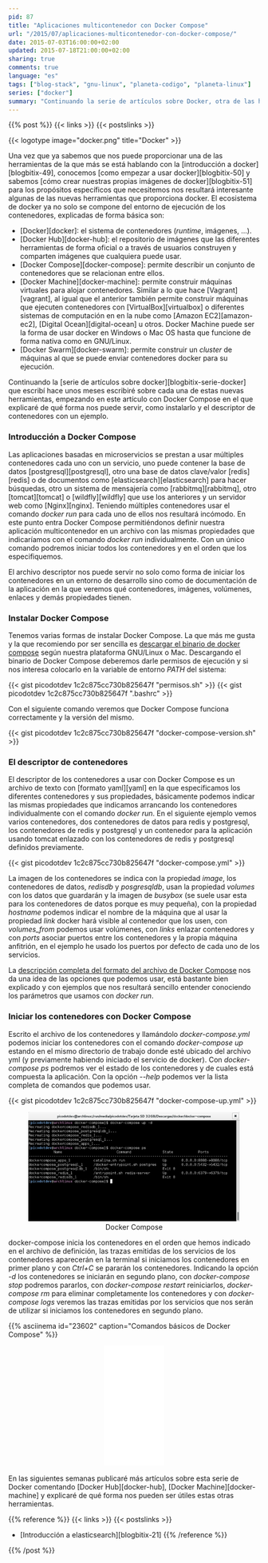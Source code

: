 ```yaml
---
pid: 87
title: "Aplicaciones multicontenedor con Docker Compose"
url: "/2015/07/aplicaciones-multicontenedor-con-docker-compose/"
date: 2015-07-03T16:00:00+02:00
updated: 2015-07-18T21:00:00+02:00
sharing: true
comments: true
language: "es"
tags: ["blog-stack", "gnu-linux", "planeta-codigo", "planeta-linux"]
series: ["docker"]
summary: "Continuando la serie de artículos sobre Docker, otra de las herramientas disponibles en el ecosistema y que nos facilitará enormemente el administrar aplicaciones compuestas por varios contenedores relacionados entre sí es Docker Compose. Definiendo en un archivo los contenedores que forman parte de una aplicación podemos iniciarlos, pararlos, eliminarlos o ver su estado como si de una unidad se tratara."
---
```


{{% post %}}
{{< links >}}
{{< postslinks >}}

{{< logotype image="docker.png" title="Docker" >}}

Una vez que ya sabemos que nos puede proporcionar una de las herramientas de la que más se está hablando con la [introducción a docker][blogbitix-49], conocemos [como empezar a usar docker][blogbitix-50] y sabemos [cómo crear nuestras propias imágenes de docker][blogbitix-51] para los propósitos específicos que necesitemos nos resultará interesante algunas de las nuevas herramientas que proporciona docker. El ecosistema de docker ya no solo se compone del entorno de ejecución de los contenedores, explicadas de forma básica son:

* [Docker][docker]: el sistema de contenedores (_runtime_, imágenes, ...).
* [Docker Hub][docker-hub]: el repositorio de imágenes que las diferentes herramientas de forma oficial o a través de usuarios construyen y comparten imágenes que cualquiera puede usar.
* [Docker Compose][docker-compose]: permite describir un conjunto de contenedores que se relacionan entre ellos.
* [Docker Machine][docker-machine]: permite construir máquinas virtuales para alojar contenedores. Similar a lo que hace [Vagrant][vagrant], al igual que el anterior también permite construir máquinas que ejecuten contenedores con [VirtualBox][virtualbox] o diferentes sistemas de computación en en la nube como [Amazon EC2][amazon-ec2], [Digital Ocean][digital-ocean] u otros. Docker Machine puede ser la forma de usar docker en Windows o Mac OS hasta que funcione de forma nativa como en GNU/Linux.
* [Docker Swarm][docker-swarm]: permite construir un _cluster_ de máquinas al que se puede enviar contenedores docker para su ejecución.

Continuando la [serie de artículos sobre docker][blogbitix-serie-docker] que escribí hace unos meses escribiré sobre cada una de estas nuevas herramientas, empezando en este artículo con Docker Compose en el que explicaré de qué forma nos puede servir, como instalarlo y el descriptor de contenedores con un ejemplo.

### Introducción a Docker Compose

Las aplicaciones basadas en microservicios se prestan a usar múltiples contenedores cada uno con un servicio, uno puede contener la base de datos [postgresql][postgresql], otro una base de datos clave/valor [redis][redis] o de documentos como [elasticsearch][elasticsearch] para hacer búsquedas, otro un sistema de mensajería como [rabbitmq][rabbitmq], otro [tomcat][tomcat] o [wildfly][wildfly] que use los anteriores y un servidor web como [Nginx][nginx]. Teniendo múltiples contenedores usar el comando _docker run_ para cada uno de ellos nos resultará incómodo. En este punto entra Docker Compose permitiéndonos definir nuestra aplicación multicontenedor en un archivo con las mismas propiedades que indicaríamos con el comando _docker run_ individualmente. Con un único comando podremos iniciar todos los contenedores y en el orden que los especifiquemos.

El archivo descriptor nos puede servir no solo como forma de iniciar los contenedores en un entorno de desarrollo sino como de documentación de la aplicación en la que veremos qué contenedores, imágenes, volúmenes, enlaces y demás propiedades tienen.

### Instalar Docker Compose

Tenemos varias formas de instalar Docker Compose. La que más me gusta y la que recomiendo por ser sencilla es [descargar el binario de docker compose](https://github.com/docker/compose/releases) según nuestra plataforma GNU/Linux o Mac.  Descargando el binario de Docker Compose deberemos darle permisos de ejecución y si nos interesa colocarlo en la variable de entorno _PATH_ del sistema:

{{< gist picodotdev 1c2c875cc730b825647f "permisos.sh" >}}
{{< gist picodotdev 1c2c875cc730b825647f ".bashrc" >}}

Con el siguiente comando veremos que Docker Compose funciona correctamente y la versión del mismo.

{{< gist picodotdev 1c2c875cc730b825647f "docker-compose-version.sh" >}}

### El descriptor de contenedores

El descriptor de los contenedores a usar con Docker Compose es un archivo de texto con [formato yaml][yaml] en la que especificamos los diferentes contenedores y sus propiedades, básicamente podemos indicar las mismas propiedades que indicamos arrancando los contenedores individualmente con el comando _docker run_. En el siguiente ejemplo vemos varios contenedores, dos contenedores de datos para redis y postgresql, los contenedores de redis y postgresql y un contenedor para la aplicación usando tomcat enlazado con los contenedores de redis y postgresql definidos previamente.

{{< gist picodotdev 1c2c875cc730b825647f "docker-compose.yml" >}}

La imagen de los contenedores se indica con la propiedad _image_, los contenedores de datos, _redisdb_ y _posgresqldb_, usan la propiedad _volumes_ con los datos que guardarán y la imagen de _busybox_ (se suele usar esta para los contenedores de datos porque es muy pequeña), con la propiedad _hostname_ podemos indicar el nombre de la máquina que al usar la propiedad _link_ docker hará visible al contenedor que los usen, con _volumes\_from_ podemos usar volúmenes, con _links_ enlazar contenedores y con _ports_ asociar puertos entre los contenedores y la propia máquina anfitrión, en el ejemplo he usado los puertos por defecto de cada uno de los servicios.

La [descripción completa del formato del archivo de Docker Compose](https://docs.docker.com/compose/yml/) nos da una idea de las opciones que podemos usar, está bastante bien explicado y con ejemplos que nos resultará sencillo entender conociendo los parámetros que usamos con _docker run_.

### Iniciar los contenedores con Docker Compose

Escrito el archivo de los contenedores y llamándolo _docker-compose.yml_ podemos iniciar los contenedores con el comando _docker-compose up_ estando en el mismo directorio de trabajo donde esté ubicado del archivo yml (y previamente habiendo iniciado el servicio de docker). Con _docker-compose ps_ podremos ver el estado de los contenedores y de cuales está compuesta la aplicación. Con la opción _--help_ podemos ver la lista completa de comandos que podemos usar.

{{< gist picodotdev 1c2c875cc730b825647f "docker-compose-up.yml" >}}

<div class="media" style="text-align: center;">
    <figure>
        <a href="assets/images/custom/posts/87/docker-compose.png" title="Docker Compose" data-gallery><img src="assets/images/custom/posts/87/docker-compose-thumb.png"></a>
        <figcaption>Docker Compose</figcaption>
    </figure>
</div>

docker-compose inicia los contenedores en el orden que hemos indicado en el archivo de definición, las trazas emitidas de los servicios de los contenedores aparecerán en la terminal si iniciamos los contenedores en primer plano y con _Ctrl+C_ se pararán los contenedores. Indicando la opción _-d_ los contenedores se iniciarán en segundo plano, con _docker-compose stop_ podremos pararlos, con _docker-compose restart_ reiniciarlos, _docker-compose rm_ para eliminar completamente los contenedores y con _docker-compose logs_ veremos las trazas emitidas por los servicios que nos serán de utilizar si iniciamos los contenedores en segundo plano.

{{% asciinema id="23602" caption="Comandos básicos de Docker Compose" %}}

<div class="media-amazon" style="text-align: center;">
	<iframe style="width:120px;height:240px;" marginwidth="0" marginheight="0" scrolling="no" frameborder="0" src="//rcm-eu.amazon-adsystem.com/e/cm?lt1=_blank&bc1=000000&IS2=1&bg1=FFFFFF&fc1=000000&lc1=0000FF&t=blobit-21&o=30&p=8&l=as4&m=amazon&f=ifr&ref=as_ss_li_til&asins=1633430235&linkId=9d344246cd59cd65a952305379c2556a"></iframe>
</div>

En las siguientes semanas publicaré más artículos sobre esta serie de Docker comentando [Docker Hub][docker-hub], [Docker Machine][docker-machine] y explicaré de qué forma nos pueden ser útiles estas otras herramientas.

{{% reference %}}
{{< links >}}
{{< postslinks >}}
* [Introducción a elasticsearch][blogbitix-21]
{{% /reference %}}

{{% /post %}}
